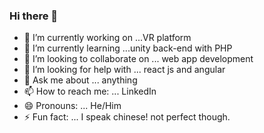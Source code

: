### Hi there 👋

<!--
**dannyrussom/dannyrussom** is a ✨ _special_ ✨ repository because its `README.md` (this file) appears on your GitHub profile.

Here are some ideas to get you started:
-->

- 🔭 I’m currently working on ...VR platform
- 🌱 I’m currently learning ...unity back-end with PHP
- 👯 I’m looking to collaborate on ... web app development
- 🤔 I’m looking for help with ... react js and angular 
- 💬 Ask me about ... anything
- 📫 How to reach me: ... LinkedIn
- 😄 Pronouns: ... He/Him
- ⚡ Fun fact: ... I speak chinese! not perfect though.

